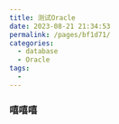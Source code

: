 ```yaml
---
title: 测试Oracle
date: 2023-08-21 21:34:53
permalink: /pages/bf1d71/
categories:
  - database
  - Oracle
tags:
  - 
---
```

### 嘻嘻嘻